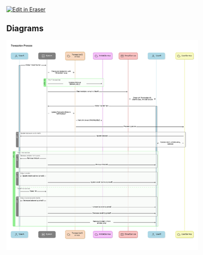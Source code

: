 <p><a target="_blank" href="https://app.eraser.io/workspace/T3ixkVSfxuqxJ8ck1Ljq" id="edit-in-eraser-github-link"><img alt="Edit in Eraser" src="https://firebasestorage.googleapis.com/v0/b/second-petal-295822.appspot.com/o/images%2Fgithub%2FOpen%20in%20Eraser.svg?alt=media&amp;token=968381c8-a7e7-472a-8ed6-4a6626da5501"></a></p>

<!-- eraser-additional-content -->

## Diagrams

<!-- eraser-additional-files -->

<a href="/UMLs/create-transaction-sequence-Transaction Process-1.eraserdiagram" data-element-id="AjTxReldtlpYhglaYoMtk"><img src="/.eraser/T3ixkVSfxuqxJ8ck1Ljq___Ik9umQOMUFhqdFIAZGOKv4xvRUO2___---diagram----5c3f8125ce3e111d1dfc83c774ff4008-Transaction-Process.png" alt="" data-element-id="AjTxReldtlpYhglaYoMtk" /></a>

<!-- end-eraser-additional-files -->
<!-- end-eraser-additional-content -->
<!--- Eraser file: https://app.eraser.io/workspace/T3ixkVSfxuqxJ8ck1Ljq --->
